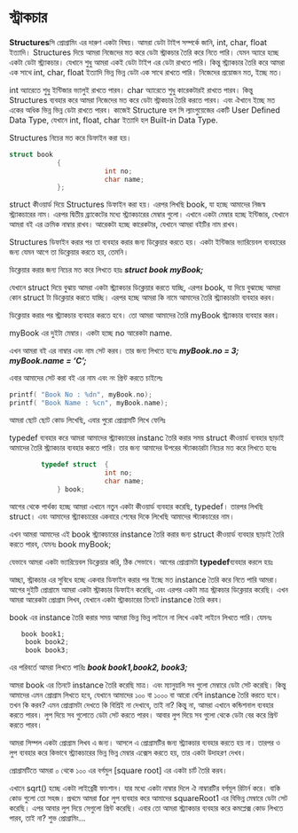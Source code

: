 # স্ট্রাকচার

**Structures**সি প্রোগ্রামিং এর দারুণ একটা বিষয়। আমরা ডেটা টাইপ সম্পর্কে জানি, int, char, float ইত্যাদি। Structures দিয়ে আমরা নিজেদের মত করে ডেটা স্ট্রাকচার তৈরি করে নিতে পারি। যেমন অ্যারে হচ্ছে একটা ডেটা স্ট্র্যাকচার। যেখানে শুধু আমরা একই ডেটা টাইপ এর ডেটা রাখতে পারি। কিন্তু স্ট্র্যাকচার তৈরি করে আমরা এক সাথে int, char, float ইত্যাদি ভিন্ন ভিন্ন ডেটা এক সাথে রাখতে পারি। নিজেদের প্রয়োজন মত, ইচ্ছে মত।

int অ্যারেতে শুধু ইন্টিজার ভ্যালুই রাখতে পারব। char অ্যারেতে শুধু কারেকটারই রাখতে পারব। কিন্তু Structures ব্যবহার করে আমরা নিজেদের মত করে ডেটা স্ট্রাকচার তৈরি করতে পারব। এবং ঐখানে ইচ্ছে মত একের অধিক ভিন্ন ভিন্ন ডেটা রাখতে পারব। কাজেই Structure হল সি ল্যাংগুয়েজের একটি User Defined Data Type, যেখানে int, float, char ইত্যাদি হল Built-in Data Type.

Structures নিচের মত করে ডিফাইন করা হয়।

```c
struct book
            {
                        int no;
                        char name;
            };
```

struct কীওয়ার্ড দিয়ে Structures ডিফাইন করা হয়। এরপর লিখছি book, যা হচ্ছে আমাদের নিজস্ব স্ট্র্যাকচারের নাম। এরপর দ্বিতীয় ব্র্যাকেটের মধ্যে স্ট্র্যাকচারের মেম্বার গুলো। এখানে একটা মেম্বার হচ্ছে ইন্টিজার, যেখানে আমরা বই এর ক্রমিক নাম্বার রাখব। আরেকটা হচ্ছে কারেকটার, যেখানে আমরা বইটির নাম রাখব।

Structures ডিফাইন করার পর তা ব্যবহার করার জন্য ডিক্লেয়ার করতে হয়। একটা ইন্টিজার ভ্যারিয়েবল ব্যবহারের জন্য যেমন আগে তা ডিক্লেয়ার করতে হয়, তেমনি।

ডিক্লেয়ার করার জন্য নিচের মত করে লিখতে হয়ঃ  _**struct book myBook;**_

যেখানে struct দিয়ে বুঝায় আমরা একটা স্ট্র্যাকচার ডিক্লেয়ার করতে যাচ্ছি, এরপর book, যা দিয়ে বুঝাচ্ছে আমরা কোন struct টা ডিক্লেয়ার করতে যাচ্ছি। এরপর হচ্ছে আমরা কি নামে আমাদের তৈরি স্ট্র্যাকচারটা ব্যবহার করব।

ডিক্লেয়ার করার পর স্ট্র্যাকচার ব্যবহার করতে হবে। তো আমরা আমাদের তৈরি myBook স্ট্র্যাকচার ব্যবহার করব।

myBook এর দুইটা মেম্বার। একটা হচ্ছে no আরেকটা name.

এখন আমরা বই এর নাম্বার এবং নাম সেট করব। তার জন্য লিখতে হবেঃ _**myBook.no = 3; myBook.name = ‘C’;**_

এবার আমাদের সেট করা বই এর নাম এবং নং প্রিন্ট করতে চাইলেঃ

```c
printf( "Book No : %dn", myBook.no); 
printf( "Book Name : %cn", myBook.name);
```

আমরা ছোট ছোট কোড লিখেছি, এবার পুরো প্রোগ্রামটি লিখে ফেলিঃ

typedef ব্যবহার করে আমরা আমাদের স্ট্র্যাকচারের instanc তৈরি করার সময় struct কীওয়ার্ড ব্যবহার ছাড়াই আমাদের তৈরি স্ট্র্যাকচার ব্যবহার করতে পারি। তার জন্য আমাদের উপরের স্ট্যাকচারটা নিচের মত করে লিখতে হবেঃ

```c
        typedef struct  {
                        int no;
                        char name;
            } book;
```

আগের থেকে পার্থক্য হচ্ছে আমরা এখানে নতুন একটা কীওয়ার্ড ব্যবহার করেছি, typedef। তারপর লিখছি struct। এবং আমাদের স্ট্র্যাকচারের একবারে শেষের দিকে লিখেছি আমাদের স্ট্যাকচারের নাম।

এখন আমরা আমাদের এই book স্ট্র্যাকচারের instance তৈরি করার জন্য struct কীওয়ার্ড ব্যবহার ছাড়াই তৈরি করতে পারব, যেমনঃ book myBook;

যেভাবে আমরা একটা ভ্যারিয়েবল ডিক্লেয়ার করি, ঠিক সেভাবে। আগের প্রোগ্রামটা **typedef**ব্যবহার করলে হয়ঃ

আচ্ছা, স্ট্রাকচার এর সুবিধে হচ্ছে একবার ডিফাইন করার পর ইচ্ছে মত instance তৈরি করে নিতে পারি আমরা। আগের দুইটি প্রোগ্রামে আমরা একটা স্ট্রাকচার ডিফাইন করেছি, এবং এরপর একটা মাত্র স্ট্রাকচার ডিক্লেয়ার করেছি। এখন আমরা আরেকটা প্রোগ্রাম লিখব, যেখানে একটা স্ট্রাকচারের তিনটে instance তৈরি করব।

book এর instance তৈরি করার সময় আমরা ভিন্ন ভিন্ন লাইনে না লিখে একই লাইনে লিখতে পারি। যেমনঃ

```c
   book book1;
    book book2;
    book book3;
```

এর পরিবর্তে আমরা লিখতে পারিঃ  _**book book1,book2, book3;**_

আমরা book এর তিনটে instance তৈরি করেছি মাত্র। এবং ম্যানুয়ালি সব গুলো মেম্বারে ডেটা সেট করেছি। কিন্তু আমাদের এমন প্রোগ্রাম লিখতে হবে, যেখানে আমাদের ১০০ বা ১০০০ বা আরো বেশি instance তৈরি করতে হবে। তখন কি করব? এমন প্রোগ্রামটা দেখতে কি বিশ্রিই না দেখাবে, তাই না? কিন্তু না, আমরা এখানে কন্ডিশনাল ব্যবহার করতে পারব। লুপ দিয়ে সব গুলোতে ডেটা সেট করতে পারব। আবার লুপ দিয়ে সব গুলো থেকে ডেটা বের করে প্রিন্ট করতে পারব।

আমরা সিম্পল একটা প্রোগ্রাম লিখব এ জন্য। আসলে এ প্রোগ্রামটির জন্য স্ট্র্যাকচার ব্যবহার করতে হয় না। তারপর ও লুপ ব্যবহার করে কিভাবে স্ট্র্যাকচারের ভিন্ন ভিন্ন মেম্বার এক্সেস করতে হয়, তার একটা উদাহরণ দেখব।

প্রোগ্রামটিতে আমরা ০ থেকে ১০০ এর বর্গমুল \[square root\] এর একটা চার্ট তৈরি করব।

এখানে sqrt\(\) হচ্ছে একটা লাইব্রেরী ফাংশান। যার মধ্যে একটা নাম্বার দিলে ঐ নাম্বারটির বর্গমূল রিটার্ন করে। বাকি কোড গুলো তো সহজ। প্রথমে আমরা for লুপ ব্যবহার করে আমাদের squareRoot1 এর বিভিন্ন মেম্বারে ডেটা সেট করেছি। এপর আবার লুপ দিয়ে সেগুলো প্রিন্ট করেছি। এবার তো আমরা স্ট্র্যাকচার ব্যবহার করে কমপ্লেক্স কোড লিখতে পারব, তাই না? শুভ প্রোগ্রামিং...

